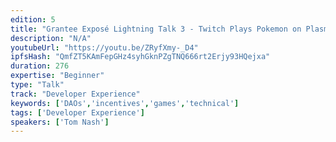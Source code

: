 ```yaml
---
edition: 5
title: "Grantee Exposé Lightning Talk 3 - Twitch Plays Pokemon on Plasma"
description: "N/A"
youtubeUrl: "https://youtu.be/ZRyfXmy-_D4"
ipfsHash: "QmfZT5KAmFepGHz4syhGknPZgTNQ666rt2Erjy93HQejxa"
duration: 276
expertise: "Beginner"
type: "Talk"
track: "Developer Experience"
keywords: ['DAOs','incentives','games','technical']
tags: ['Developer Experience']
speakers: ['Tom Nash']
---
```

